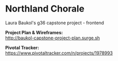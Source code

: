 # Northland Chorale
Laura Baukol's g36 capstone project - frontend

**Project Plan & Wireframes:**  
http://baukol-capstone-project-plan.surge.sh  

**Pivotal Tracker:**  
https://www.pivotaltracker.com/n/projects/1978993
